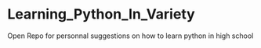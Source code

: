 # Learning_Python_In_Variety
Open Repo for personnal suggestions on how to learn python in high school
